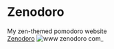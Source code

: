# Zenodoro

My zen-themed pomodoro website<br />
[Zenodoro](https://coleswinford.github.io/Zenodoro/)
![www zenodoro com_](https://user-images.githubusercontent.com/19520329/203209988-dd4f9cbe-f822-46b8-a632-d2f28cb9f43c.png)
